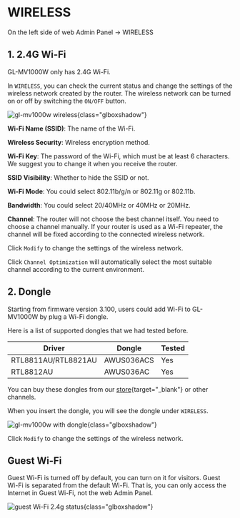 # WIRELESS

On the left side of web Admin Panel -> WIRELESS

## 1. 2.4G Wi-Fi

GL-MV1000W only has 2.4G Wi-Fi.

In `WIRELESS`, you can check the current status and change the settings of the wireless network created by the router. The wireless network can be turned on or off by switching the `ON/OFF` button.

![gl-mv1000w wireless](https://static.gl-inet.com/docs/en/3/setup/gl-mv1000w/wireless/wifi_status_2.4g_mv1000w.png){class="glboxshadow"}

**Wi-Fi Name (SSID)**: The name of the Wi-Fi.

**Wireless Security**: Wireless encryption method.

**Wi-Fi Key**: The password of the Wi-Fi, which must be at least 6 characters. We suggest you to change it when you receive the router.

**SSID Visibility**: Whether to hide the SSID or not.

**Wi-Fi Mode**: You could select 802.11b/g/n or 802.11g or 802.11b.

**Bandwidth**: You could select 20/40MHz or 40MHz or 20MHz.

**Channel**: The router will not choose the best channel itself. You need to choose a channel manually. If your router is used as a Wi-Fi repeater, the channel will be fixed according to the connected wireless network.

Click `Modify` to change the settings of the wireless network.

Click `Channel Optimization` will automatically select the most suitable channel according to the current environment.

## 2. Dongle

Starting from firmware version 3.100, users could add Wi-Fi to GL-MV1000W by plug a Wi-Fi dongle. 

Here is a list of supported dongles that we had tested before. 

| Driver                                 | Dongle        | Tested |
| -------------------------------------- | ------------- | ------ |
| RTL8811AU/RTL8821AU                    | AWUS036ACS    | Yes    |
| RTL8812AU                              | AWUS036AC     | Yes    |

You can buy these dongles from our [store](https://store.gl-inet.com/search?type=article%2Cpage%2Cproduct&q=dongle*){target="_blank"} or other channels.

When you insert the dongle, you will see the dongle under `WIRELESS`.

![gl-mv1000w with dongle](https://static.gl-inet.com/docs/en/3/setup/gl-mv1000w/wireless/wifi_status_5g_dongle_mv1000w.png){class="glboxshadow"}

Click `Modify` to change the settings of the wireless network.

## Guest Wi-Fi

Guest Wi-Fi is turned off by default, you can turn on it for visitors. Guest Wi-Fi is separated from the default Wi-Fi. That is, you can only access the Internet in Guest Wi-Fi, not the web Admin Panel.

![guest Wi-Fi 2.4g status](https://static.gl-inet.com/docs/en/3/setup/gl-mv1000w/wireless/wifi_status_2.4g_guest_mv1000w.png){class="glboxshadow"}
